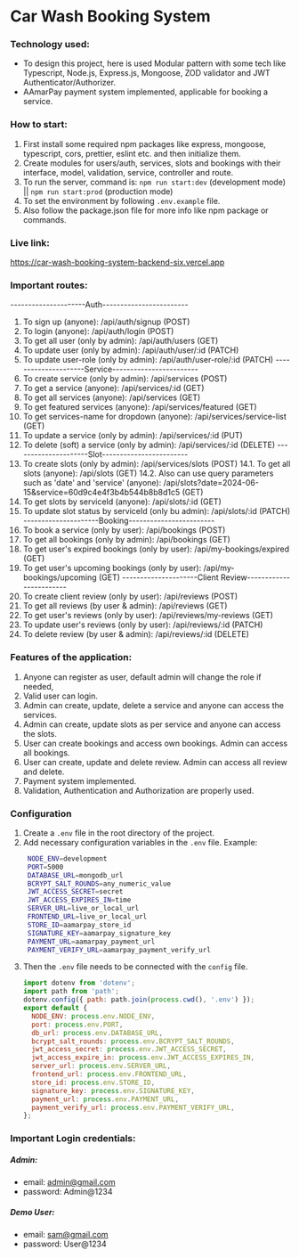 # Car Wash Booking System

### Technology used:
- To design this project, here is used Modular pattern with some tech like Typescript, Node.js, Express.js, Mongoose, ZOD validator and JWT Authenticator/Authorizer.
- AAmarPay payment system implemented, applicable for booking a service.

### How to start:
1. First install some required npm packages like express, mongoose, typescript, cors, prettier, eslint etc. and then initialize them.
2. Create modules for users/auth, services, slots and bookings with their interface, model, validation, service, controller and route.
3. To run the server, command is: `npm run start:dev` (development mode) || `npm run start:prod` (production mode)
4. To set the environment by following `.env.example` file.
5. Also follow the package.json file for more info like npm package or commands.

### Live link:
https://car-wash-booking-system-backend-six.vercel.app

### Important routes:
---------------------Auth------------------------
1. To sign up (anyone): /api/auth/signup (POST)
2. To login (anyone): /api/auth/login (POST)
3. To get all user (only by admin): /api/auth/users (GET)
4. To update user (only by admin): /api/auth/user/:id (PATCH)
5. To update user-role (only by admin): /api/auth/user-role/:id (PATCH)
   ---------------------Service------------------------
6. To create service (only by admin): /api/services (POST)
7. To get a service (anyone): /api/services/:id (GET)
8. To get all services (anyone): /api/services (GET)
9. To get featured services (anyone): /api/services/featured (GET)
10. To get services-name for dropdown (anyone): /api/services/service-list (GET)
11. To update a service (only by admin): /api/services/:id (PUT)
12. To delete (soft) a service (only by admin): /api/services/:id (DELETE)
    ---------------------Slot------------------------
13. To create slots (only by admin): /api/services/slots (POST)
    14.1. To get all slots (anyone): /api/slots (GET)
    14.2. Also can use query parameters such as 'date' and 'service' (anyone): /api/slots?date=2024-06-15&service=60d9c4e4f3b4b544b8b8d1c5 (GET)
14. To get slots by serviceId (anyone): /api/slots/:id (GET)
15. To update slot status by serviceId (only bu admin): /api/slots/:id (PATCH)
    ---------------------Booking------------------------
16. To book a service (only by user): /api/bookings (POST)
17. To get all bookings (only by admin): /api/bookings (GET)
18. To get user's expired bookings (only by user): /api/my-bookings/expired (GET)
19. To get user's upcoming bookings (only by user): /api/my-bookings/upcoming (GET)
    ---------------------Client Review------------------------
20. To create client review (only by user): /api/reviews (POST)
21. To get all reviews (by user & admin): /api/reviews (GET)
22. To get user's reviews (only by user): /api/reviews/my-reviews (GET)
23. To update user's reviews (only by user): /api/reviews/:id (PATCH)
24. To delete review (by user & admin): /api/reviews/:id (DELETE)

### Features of the application:

1. Anyone can register as user, default admin will change the role if needed,
2. Valid user can login.
3. Admin can create, update, delete a service and anyone can access the services.
4. Admin can create, update slots as per service and anyone can access the slots.
5. User can create bookings and access own bookings. Admin can access all bookings.
6. User can create, update and delete review. Admin can access all review and delete.
7. Payment system implemented.
8. Validation, Authentication and Authorization are properly used.

### Configuration
1. Create a `.env` file in the root directory of the project.
2. Add necessary configuration variables in the `.env` file.
   Example:
   ```bash
    NODE_ENV=development
    PORT=5000
    DATABASE_URL=mongodb_url
    BCRYPT_SALT_ROUNDS=any_numeric_value
    JWT_ACCESS_SECRET=secret
    JWT_ACCESS_EXPIRES_IN=time
    SERVER_URL=live_or_local_url
    FRONTEND_URL=live_or_local_url
    STORE_ID=aamarpay_store_id
    SIGNATURE_KEY=aamarpay_signature_key
    PAYMENT_URL=aamarpay_payment_url
    PAYMENT_VERIFY_URL=aamarpay_payment_verify_url
   ```
3. Then the `.env` file needs to be connected with the `config` file.
   ```js
   import dotenv from 'dotenv';
   import path from 'path';
   dotenv.config({ path: path.join(process.cwd(), '.env') });
   export default {
     NODE_ENV: process.env.NODE_ENV,
     port: process.env.PORT,
     db_url: process.env.DATABASE_URL,
     bcrypt_salt_rounds: process.env.BCRYPT_SALT_ROUNDS,
     jwt_access_secret: process.env.JWT_ACCESS_SECRET,
     jwt_access_expire_in: process.env.JWT_ACCESS_EXPIRES_IN,
     server_url: process.env.SERVER_URL,
     frontend_url: process.env.FRONTEND_URL,
     store_id: process.env.STORE_ID,
     signature_key: process.env.SIGNATURE_KEY,
     payment_url: process.env.PAYMENT_URL,
     payment_verify_url: process.env.PAYMENT_VERIFY_URL,
   };
   ```

### Important Login credentials:
##### Admin: 
- email: admin@gmail.com 
- password: Admin@1234
##### Demo User: 
- email: sam@gmail.com 
- password: User@1234

